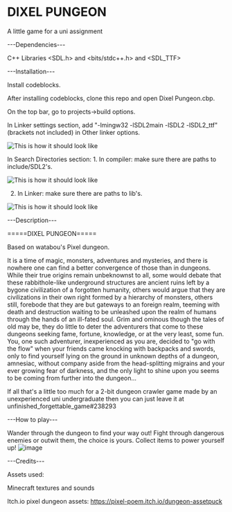 # DIXEL PUNGEON
A little game for a uni assignment

---Dependencies---

C++ Libraries <SDL.h> and <bits/stdc++.h> and <SDL_TTF>

---Installation---

Install codeblocks.

After installing codeblocks, clone this repo and open Dixel Pungeon.cbp.

On the top bar, go to projects->build options.

In Linker settings section, add "-lmingw32 -lSDL2main -lSDL2 -lSDL2_ttf" (brackets not included) in Other linker options.

![This is how it should look like](https://github.com/user-attachments/assets/3d55c217-a753-4714-b941-2f5b89b0ac89)

In Search Directories section: 1. In compiler: make sure there are paths to include/SDL2's. 

![This is how it should look like](https://github.com/user-attachments/assets/596580c4-de57-4679-85d3-e99a34b8d590)


2. In Linker: make sure there are paths to lib's.

![This is how it should look like](https://github.com/user-attachments/assets/c7eaa71b-5f04-46e9-ade9-c42c57101bf7)


---Description---

=====DIXEL PUNGEON=====

Based on watabou's Pixel dungeon.

It is a time of magic, monsters, adventures and mysteries, and there is nowhere one can find a better convergence of those than in dungeons. While their true origins remain unbeknownst to all, some would debate that these rabbithole-like underground structures are ancient ruins left by a bygone civilization of a forgotten humanity, others would argue that they are civilizations in their own right formed by a hierarchy of monsters, others still, forebode that they are but gateways to an foreign realm, teeming with death and destruction waiting to be unleashed upon the realm of humans through the hands of an ill-fated soul. Grim and ominous though the tales of old may be, they do little to deter the adventurers that come to these dungeons seeking fame, fortune, knowledge, or at the very least, some fun. You, one such adventurer, inexperienced as you are, decided to "go with the flow" when your friends came knocking with backpacks and swords, only to find yourself lying on the ground in unknown depths of a dungeon, amnesiac, without company aside from the head-splitting migrains and your ever growing fear of darkness, and the only light to shine upon you seems to be coming from further into the dungeon...

If all that's a little too much for a 2-bit dungeon crawler game made by an unexperienced uni undergraduate then you can just leave it at unfinished_forgettable_game#238293

---How to play---

Wander through the dungeon to find your way out!
Fight through dangerous enemies or outwit them, the choice is yours. 
Collect items to power yourself up!
![image](https://github.com/user-attachments/assets/81c89ff4-e783-43b4-8dfc-f56c64fe20cb)


---Credits---

Assets used:

Minecraft textures and sounds

Itch.io pixel dungeon assets: https://pixel-poem.itch.io/dungeon-assetpuck


